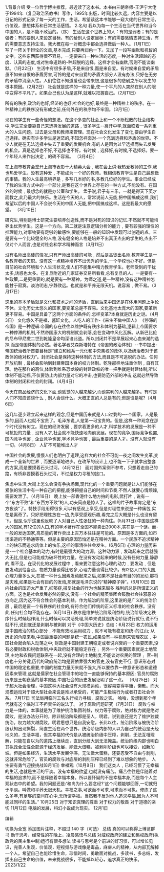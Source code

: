 1.背景介绍
受一位哲学博主推荐，最近读了这本书。本书由三朝帝师-王沪宁大佬于1994年（复旦政治系教书）写作，1995年出版，时间比较久远，内容主要是以日记的形式记录了每一天的工作，生活。希望读这本书能够一窥大佬的日常生活，价值观，思想体系和日常生活感悟。
2.名句
我以为每一个生活在当代世界和当今中国的人，是不能不政治的。（序）
生活在这个世界上的人：有的是弱者；有的是强者；有的要别人来设定目标，有的给别人设定目标；有的需要感情支持生活，有的需要意志支持生活。我大概在每一对概念中都会选择做后一种人。（1月11日）
写了一阵关于辩论的文章,基本完成,只要再润色一下。又加了一段写幽默和机智的文字。这些东西荻得很不容易，一定要来自一种生活的态度,一种对生活超越的态度、认真的态度,或对生命道路的-种超脱的选择。这样才会有幽默,否则不能谈幽默。（1月22日）
生活中有很多矛盾,不是来自恨,而是来自爱。有时候来自爱的矛盾虽不如来自恨的矛盾厉害,可怜的是对来自爱的矛盾大部分人没有办法,只好在无穷的矛盾中消磨人性。人们往往不知道爱也会带来恨,这是很多的悲剧之所以发生的根本原因。（2月2日）
社会就是这样的一种力量,使一个平凡的人突然在别人的眼中变得不平凡了。如果台己也认为是这样,就难以把握自己。（2月11日）



所有的秩序,政治的也好,经济的也好;社会的也好,最终是一种精神上的秩序。在一种精神上的秩序没有形成之前,任何外在的秩序均不牢固。（3月1日）

现在的学生有一些奇怪的想法。在这个多变的社会上和一个不断松散的社会结构中,学生完全要靠自己来选择发展的道路﹐很多学生--离开中学,就面临着一系列重大的人生问题。过去是父母和教师来管理。现在社会文化发生了变化,要由学生自己选择。确实有许多学生是迷茫的,不知怎祥面对-一个充满选择和矛盾的世界。不少人就是在无法选择中失去了重要的发展机会,有的人是因为过早选择而失去发展的机会。真是选择也不好,不选择也不好。有时候﹐选择好,有时候,不选择好。要一个年轻人来作出决定﹐的确不容易。
（3月4日）

在上海市教育会堂开上海市表彰十大精英大会﹐我在会上讲:我热爱教师的工作,我也热爱学生。没有这种爱﹐不能成为一个好的教师。我相信教育学生是自己最想做的事情。我的人生最高境界是﹐多写几本好的书,多教几位好的学生。事业已经成了我的生活方式中的一个部分,是我在这个世界上存在的一种方式,不能没有。在国外的时候﹐最想念的就是办公室和学生。
孟子说,君子有三乐，一就是得天下英才而教之,此乃最大的快乐。生活在今天的人，常常说前人无能,把中国搞成这样,我们希望以后的中国人不会说今天的中国人无能,把中国搞成这样。这是我最大的愿望。
（3月10日）

研究生,特别是博士研究生要培养创造性,而不是对死的知识的记忆.不然就不可能培养出优秀学生。这是一个方向。第二就是注意逻辑分析的能力﹐要有较强的理性的推理能力,对事物要有足够的敏感性,要能够在一般的知识中发现可以创造的点。三是要有一个比较健全的人格,没有健全的人格是培养不出真正杰出的学生的,杰出不仅对个人而言,也是对社会和学术精神而言（3月11日）

没有名师出高徒的情况,只有严师出高徒的可能﹐然后是高徒出名师.教育学生是一名教育者的天职。没有这一点精神培养不出优秀的学生,一个学校也办不好。但是目前的社会环境和个人生活状况,使人们不能集中精力教育学生。老师受到的干扰太多,诱惑也太多。在复旦附近的几家证券交易所看看,总有复旦的人。一是要有--种政策,二是更重要的,就是要有--种精神。为师之道,是一种精神,没有这种精神怎能甘于寂寞。淡泊明志,宁静致远。也就是和平养无限天机。说容易﹐做不易。（3月17日）

这里的基本矛盾就是文化和技术之间的矛盾，直到后来中国还是在体用问题上争论不休。文化历史太悠久的国家,要变革总是不容易。文化基地太庞大的国家,要革新更不容易。中国是具备了这两个方面的条件的,怎样变革?本身就是历史之谜。（4月3日）
文化悠久不是福，酱缸文化，人吃人的工作-《来生不做中国人》
《停滞的帝国》是一种逻辑:帝国的存在往往以维护既有秩序和体制为基础,逻辑上帝国要求一种停滞的机制,不然帝国康大的机制就会剥落,会在变动中风化瓦解。从新巴比伦的尼布甲尼撒二世到乾隆皇帝均深谙此道。所以封闭并不是早展起来心血来潮的选择,而是帝国体制的必然。著名学者艾森斯塔特在《帝国的政治体制》--书中提出:帝国统治者所首要目标是“建立和维系一元化和中央集权的政体,以及统治者对于该政体的绝对权力”。封闭社会是保持这种体制的方法,而且是不可逃脱的办法。任何开放机制﹐最终会影响到封建帝国本身的权力体制。乾隆那样地注重体制﹐自有其理。他在那样的高位,体验到维系恐龙般的封建政权的唯一把手就是封建体制,所以体制不能动摇,不仅要防止内部力量对它的冲击,也要防范外部的冲击,这就必然导致体制的封闭和社会的封闭。（4月4日）


今天在商品经济的文化下面,谈感觉的人越来越少,而谈实利的人越来越多。有时是人们不知应该谈什么﹐别人会谈什么。大概正直的人总是有的,但是谁是呢?（4月6日）

这几年逐步建立起来这样的观念,但是中国历来就是人口过剩的一-个国家。人是最多的,因而人也就不宝贵了。毛泽东说,人是第一可宝贵的。但是,这样一种观念在那个时代没有树立。现在的经济发展﹐要求着更多的人才,科学技术的发展是一种不可抗拒的力量﹐没有人才,社会就不能快速地向前发展。现在的竟争,国际竞争也罢,国内竞争也罢﹐企业竞争也罢,学术竞争也罢﹐最后重要的是人才。没有人就没有一切。（4月8日）
人矿不可能堆出人才

中国社会的发展,慢慢人们也明白了道理,这样大的社会不可能一夜之间发生变革,变成一个全新的世界﹐而要逐渐地进步。在改革的设计上,也不能一下子就拿出整套的方案,而是要摸着石头过河。（4月12日）
面对国外案例不参考，只想着走自己的路，有桥非要摸着石头过河，不过是权力寻租的接口。

焦虑中生活,大街上怎么会没有争执场面,现代化的一个重要问题就是让人们能够在紧张的生活中有一种自己的把握,能够把握自己的时间和节奏,不然人就要心情烦躁,需要发泄了。（4月16日）
晚上放一部香港什么地方拍的电影,武打片﹐说有一个“东方不败”和“东西方不败”的人,功夫简直是惊人了。这样的片子故事肯定是“东方夜谈”了。特技手段用得很多,可以有感观上享受,但是对理性来说是一种痛苦,实在是离奇了。只好把理性放在一边,先享受感观乐趣,看完之后大概是什么也没有留下。但是,似乎这里也反映了人对自己人性张狂的一种向往。(5月31日)
中国是这样大的国家,有12亿的人口,有的学术著作在全国不能卖出2000本,实在是一个谜。而-一般的发达国家,高质量的著作卖出上吉万本往往是可能的。原因是多方面的,如市场渠道的不畅通等等。但是主要的原因恐怕还是在精神方面。一个民族不追求精神上的快乐而追求肉体上的快乐,这样的事清往往会发生。(6月6日)
心理的力量历来是-一个社会基本的动力,有时是最强大的动力源。这种动力源﹐发动起来之后就强大无比,但是也可能成为破坏性的力量。在没有发动起来的时候,没有任何力量,静静的,看不见。在现代化的发展过程中﹐看来要注意这种心理的动力﹐要发动﹐但是要发动到恰当点。物质力量谈得比较多,心理力量谈得比较少。有l2亿人口的大国,心理力量多么大,在被一种什么因素发动起来之后,如果不是社会有目的的发动,那将是灾难,如果是社会有目的的发动,那就是毛泽东说的“精神原子弹”。(6月10日)
国内社会的压迫太严重了,抑郁症,报复社会的行为也越来越多
胜利的总是所谓正义的方面。这也是社会发展必然的要求,没有一个社会的精英集团会鼓励社会往邪恶的方向走,因为这不符合性会的基本利益。作为统治的阶层,这里说的是广义的统治阶层﹐最后是要一个有秩序的社会的,有符合他们传统的正义标准的社会秩序。没有此,任何社会均不能存在。(6月14日)
秩序是维护统治阶级利益的,统治阶级决定秩序什么时候起作用,什么时候可以灵活处理,简单来说就是统治阶级说行就行,说不行就不行,说到底还是剥削与被剥削
对于《中国大历史》总结：6月23日
权力的运用是中国政治的核心部分﹐不能有效地运用权力﹐就不可能有稳定和统-的江山;
从历史的角度来看,中国最重要的问题是统一农民,如果没有--种机制来管理农民﹐中国社会就会陷入动荡之中;
财政是中国封建王朝稳定或者说兴衰的一个重要因素,没有必要财政和税收体制,中央政府就不能稳定存在﹔
另外一个重要因素就是土地管理,主地和农民问题联系在一起,没有合理的土地制度,不能谈对农民的管理﹔
官~制度也十分关键,历代的政府统治均是要依靠强大的官吏,没有官吏不行;
意识形态对中国的稳定也重要,中国的制度力量历来就不强大,所以要依靠一种意识形态和道德因素来管理,这就是儒家在社会管理中的地位一直能够保持的基本原因;
官员的腐败历来是王朝衰落的基本原因,中国社会的历史发展证明了这一点。
（6月25日）
对于超大社会治理，中国这种大社会没有大规模运动，很容易变得平庸，懒散。而大规模运动对于超大型社会来说是难以承受的，可能产生极端行为或者打击社会体系。
7月17日
司法局用临时工名头行权力寻租，腐败之实。
哈哈，没想到那个年代就有这个临时工不担责任的说法了。
对于腐败问题研究（7月31日）
腐败与权力是一体的，本事就是为了维护统治集团利益，权力等于腐败，绝对权力就是绝对腐败，是没办法分开的，除非统治阶级都是圣人，明君。说到底还是为了维护独裁统治。权力越大越腐败，明君思想只是自我安慰。长此以往，统治阶级与被统治阶级认知出现撕裂，简直生活在两个世界，统治阶级内部的人以为自己的统治是天经地义的，生活幸福，但其幸福的代价是从被统治阶级中压榨，剥削，无法互相理解，只能在自以为的道路上继续走，直到分歧大到无法掩盖。统治阶级内部也明白其执政合法性全部源于经济发展，能做大蛋糕，被剥削阶级也可以接受，如新加坡。但是如果经济，生活水平发展停滞，无法做大蛋糕，还要忍受不自由与剥削，这就非常危险了。官员的腐败与对底层的剥削压榨已经到了难以想象的地步。
人生要有勇气迎接挑战(8月1日)
幸福观（10月8日）
我们这类人﹐已经习惯了无幸福的生活,也就是生活的平淡。没有幸福的欲望,也就没有痛苦。痛苦往往是伴随着对幸福的追求的,而不是伴随着幸福本身。所以要怀疑的不是幸福本身,而是每个人主观状态中的希望。我的问题还是:‘和尚为什么要念经?'这个问题能够回答,一切就归于平淡。叫做和平荞无限天机。幸福之事,可欲而不可求,可求而不可执。修练了这么多年,有足够的空间在心中,无所谓幸福。当然我不反对他人追求幸福,因为人不可能过同样的生活。”
10月25日
对于知识真理的尊重
对于权力的敬畏
对于道德的亲切
11月12日
电脑的发展，科幻小说成为现实。
12月1日
​

编辑

切换为全宽
添加图片注释，不超过 140 字（可选）
总结
真的可以称得上博览群书
勤于思考，经常性的在晚上，凌晨感悟与总结
对威权政府的建立和集权政府(执政党的民主集中制)运行有很多想法
读书与思考是个前进的好习惯，可以增长见识，完善人生观，价值观，短视频与游戏像是毒品，麻痹人的精神，从内部瓦解掉一个人。希望自己也能珍惜生命，珍惜时间，勇敢面对挑战，多读书，多总结，发挥出自己生命的价值，未来挑战很多，不能掉以轻心，追求真正的快乐。
2023/1/22

 
